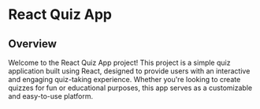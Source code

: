 # React Quiz App

## Overview

Welcome to the React Quiz App project! This project is a simple quiz application
built using React, designed to provide users with an interactive and engaging
quiz-taking experience. Whether you're looking to create quizzes for fun or
educational purposes, this app serves as a customizable and easy-to-use
platform.
